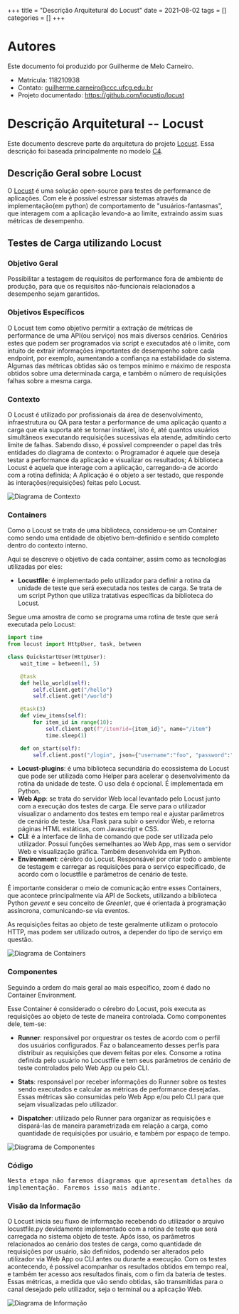 +++
title = "Descrição Arquitetural do Locust"
date = 2021-08-02
tags = []
categories = []
+++

# Autores

Este documento foi produzido por Guilherme de Melo Carneiro.

- Matrícula: 118210938
- Contato: guilherme.carneiro@ccc.ufcg.edu.br
- Projeto documentado: https://github.com/locustio/locust

# Descrição Arquitetural -- Locust

Este documento descreve parte da arquitetura do projeto [Locust](https://github.com/locustio/locust). Essa descrição foi baseada principalmente no modelo [C4](https://c4model.com/).

## Descrição Geral sobre Locust

O [Locust](https://locust.io) é uma solução open-source para testes de performance de aplicações. Com ele é possível estressar sistemas através da implementação(em python) de comportamento de "usuários-fantasmas", que interagem com a aplicação levando-a ao limite, extraindo assim suas métricas de desempenho.

## Testes de Carga utilizando Locust

### Objetivo Geral

Possibilitar a testagem de requisitos de performance fora de ambiente de produção, para que os requisitos não-funcionais relacionados a desempenho sejam garantidos.
### Objetivos Específicos

O Locust tem como objetivo permitir a extração de métricas de performance de uma API(ou serviço) nos mais diversos cenários. Cenários estes que podem ser programados via script e executados até o limite, com intuito de extrair informações importantes de desempenho sobre cada endpoint, por exemplo, aumentando a confiança na estabilidade do sistema. Algumas das métricas obtidas são os tempos mínimo e máximo de resposta obtidos sobre uma determinada carga, e também o número de requisições falhas sobre a mesma carga.

### Contexto

O Locust é utilizado por profissionais da área de desenvolvimento, infraestrutura ou QA para testar a performance de uma aplicação quanto a carga que ela suporta até se tornar instável, isto é, até quantos usuários simultâneos executando requisições sucessivas ela atende, admitindo certo limite de falhas. Sabendo disso, é possível compreender o papel das três entidades do diagrama de contexto: o Programador é aquele que deseja testar a performance da aplicação e visualizar os resultados; A biblioteca Locust é aquela que interage com a aplicação, carregando-a de acordo com a rotina definida; A Aplicação é o objeto a ser testado, que responde às interações(requisições) feitas pelo Locust.

![Diagrama de Contexto](contexto.png)

### Containers

Como o Locust se trata de uma biblioteca, considerou-se um Container como sendo uma entidade de objetivo bem-definido e sentido completo dentro do contexto interno.

Aqui se descreve o objetivo de cada container, assim como as tecnologias utilizadas por eles:
- **Locustfile**: é implementado pelo utilizador para definir a rotina da unidade de teste que será executada nos testes de carga. Se trata de um script Python que utiliza tratativas específicas da biblioteca do Locust.

Segue uma amostra de como se programa uma rotina de teste que será executada pelo Locust:

```python
import time
from locust import HttpUser, task, between

class QuickstartUser(HttpUser):
    wait_time = between(1, 5)

    @task
    def hello_world(self):
        self.client.get("/hello")
        self.client.get("/world")

    @task(3)
    def view_items(self):
        for item_id in range(10):
            self.client.get(f"/item?id={item_id}", name="/item")
            time.sleep(1)

    def on_start(self):
        self.client.post("/login", json={"username":"foo", "password":"bar"})
```
- **Locust-plugins**: é uma biblioteca secundária do ecossistema do Locust que pode ser utilizada como Helper para acelerar o desenvolvimento da rotina da unidade de teste. O uso dela é opcional. É implementada em Python.
- **Web App**: se trata do servidor Web local levantado pelo Locust junto com a execução dos testes de carga. Ele serve para o utilizador visualizar o andamento dos testes em tempo real e ajustar parâmetros de cenário de teste. Usa Flask para subir o servidor Web, e retorna páginas HTML estáticas, com Javascript e CSS.
- **CLI**: é a interface de linha de comando que pode ser utilizada pelo utilizador. Possui funções semelhantes ao Web App, mas sem o servidor Web e visualização gráfica. Também desenvolvida em Python.
- **Environment**: cérebro do Locust. Responsável por criar todo o ambiente de testagem e carregar as requisições para o serviço especificado, de acordo com o locustfile e parâmetros de cenário de teste.

É importante considerar o meio de comunicação entre esses Containers, que acontece principalmente via API de Sockets, utilizando a biblioteca Python *gevent* e seu conceito de *Greenlet*, que é orientada à programação assíncrona, comunicando-se via eventos.

As requisições feitas ao objeto de teste geralmente utilizam o protocolo HTTP, mas podem ser utilizado outros, a depender do tipo de serviço em questão.

![Diagrama de Containers](containers.png)

### Componentes

Seguindo a ordem do mais geral ao mais específico, zoom é dado no Container Environment.

Esse Container é considerado o cérebro do Locust, pois executa as requisições ao objeto de teste de maneira controlada. Como componentes dele, tem-se:

- **Runner**: responsável por orquestrar os testes de acordo com o perfil dos usuários configurados. Faz o balanceamento desses perfis para distribuir as requisições que devem feitas por eles. Consome a rotina definida pelo usuário no Locustfile e tem seus parâmetros de cenário de teste controlados pelo Web App ou pelo CLI.

- **Stats**: responsável por receber informações do Runner sobre os testes sendo executados e calcular as métricas de performance desejadas. Essas métricas são consumidas pelo Web App e/ou pelo CLI para que sejam visualizadas pelo utilizador.

- **Dispatcher**: utilizado pelo Runner para organizar as requisições e dispará-las de maneira parametrizada em relação a carga, como quantidade de requisições por usuário, e também por espaço de tempo.

![Diagrama de Componentes](componentes.png)

### Código

<pre>
Nesta etapa não faremos diagramas que apresentam detalhes da
implementação. Faremos isso mais adiante.
</pre>

### Visão da Informação

O Locust inicia seu fluxo de informação recebendo do utilizador o arquivo locustfile.py devidamente implementado com a rotina de teste que será carregada no sistema objeto de teste. Após isso, os parâmetros relacionados ao cenário dos testes de carga, como quantidade de requisições por usuário, são definidos, podendo ser alterados pelo utilizador via Web App ou CLI antes ou durante a execução. Com os testes acontecendo, é possível acompanhar os resultados obtidos em tempo real, e também ter acesso aos resultados finais, com o fim da bateria de testes. Essas métricas, a medida que vão sendo obtidas, são transmitidas para o canal desejado pelo utilizador, seja o terminal ou a aplicação Web.

![Diagrama de Informação](informacao.png)